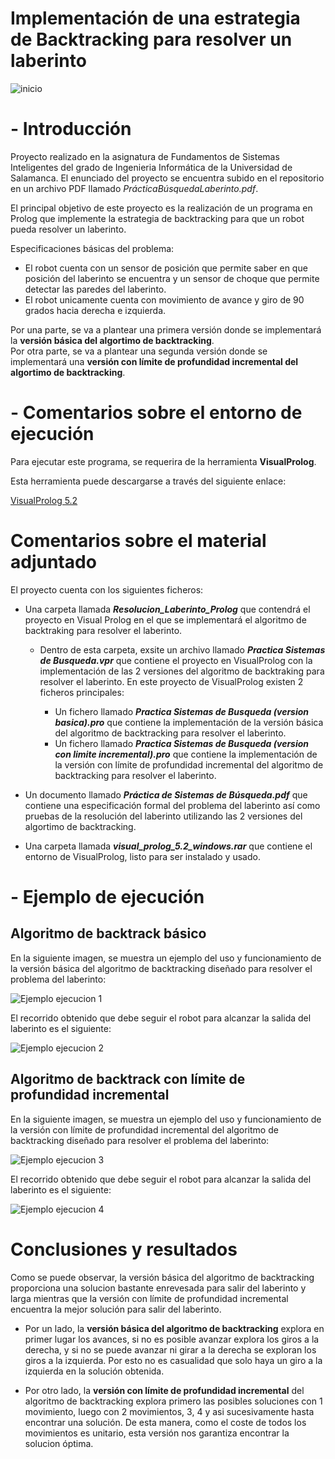 # Implementación de una estrategia de Backtracking para resolver un laberinto

![inicio](https://github.com/rmelgo/FSI-Sistema-de-busqueda-laberinto-backtrack/assets/145989723/763abf67-044f-4690-ae5e-e3d5bc6576c6)

# - Introducción

Proyecto realizado en la asignatura de Fundamentos de Sistemas Inteligentes del grado de Ingenieria Informática de la Universidad de Salamanca. El enunciado del proyecto se encuentra subido en el repositorio en un archivo PDF llamado *PrácticaBúsquedaLaberinto.pdf*.
  
El principal objetivo de este proyecto es la realización de un programa en Prolog que implemente la estrategia de backtracking para que un robot pueda resolver un laberinto. 

Especificaciones básicas del problema:

- El robot cuenta con un sensor de posición que permite saber en que posición del laberinto se encuentra y un sensor de choque que permite detectar las paredes del laberinto.
- El robot unicamente cuenta con movimiento de avance y giro de 90 grados hacia derecha e izquierda.

Por una parte, se va a plantear una primera versión donde se implementará la **versión básica del algortimo de backtracking**.  
Por otra parte, se va a plantear una segunda versión donde se implementará una **versión con límite de profundidad incremental del algortimo de backtracking**.

# - Comentarios sobre el entorno de ejecución

Para ejecutar este programa, se requerira de la herramienta **VisualProlog**.    

Esta herramienta puede descargarse a través del siguiente enlace:

<a href="https://github.com/rmelgo/FSI-Sistema-de-busqueda-laberinto-backtrack/blob/main/visual_prolog_5.2_windows.rar" target="_blank">VisualProlog 5.2</a>

# Comentarios sobre el material adjuntado

El proyecto cuenta con los siguientes ficheros:

- Una carpeta llamada ***Resolucion_Laberinto_Prolog*** que contendrá el proyecto en Visual Prolog en el que se implementará el algoritmo de backtraking para resolver el laberinto.
  - Dentro de esta carpeta, exsite un archivo llamado ***Practica Sistemas de Busqueda.vpr*** que contiene el proyecto en VisualProlog con la implementación de las 2 versiones del algoritmo de backtraking para resolver el laberinto. En este proyecto de VisualProlog existen 2 ficheros principales:
 
    - Un fichero llamado ***Practica Sistemas de Busqueda (version basica).pro*** que contiene la implementación de la versión básica del algoritmo de backtracking para resolver el laberinto.
    - Un fichero llamado ***Practica Sistemas de Busqueda (version con limite incremental).pro*** que contiene la implementación de la versión con límite de profundidad incremental del algoritmo de backtracking para resolver el laberinto.
      
- Un documento llamado ***Práctica de Sistemas de Búsqueda.pdf*** que contiene una especificación formal del problema del laberinto así como pruebas de la resolución del laberinto utilizando las 2 versiones del algortimo de backtracking.
- Una carpeta llamada ***visual_prolog_5.2_windows.rar*** que contiene el entorno de VisualProlog, listo para ser instalado y usado.

# - Ejemplo de ejecución

## Algoritmo de backtrack básico

En la siguiente imagen, se muestra un ejemplo del uso y funcionamiento de la versión básica del algoritmo de backtracking diseñado para resolver el problema del laberinto:

![Ejemplo ejecucion 1](https://github.com/rmelgo/FSI-Sistema-de-busqueda-laberinto-backtrack/assets/145989723/2e2b5685-1f63-49ed-9f35-1dc511466e5b)

El recorrido obtenido que debe seguir el robot para alcanzar la salida del laberinto es el siguiente:

![Ejemplo ejecucion 2](https://github.com/rmelgo/FSI-Sistema-de-busqueda-laberinto-backtrack/assets/145989723/f3eeb465-e9bf-408e-ba98-7c14981faf55)

## Algoritmo de backtrack con límite de profundidad incremental

En la siguiente imagen, se muestra un ejemplo del uso y funcionamiento de la versión con límite de profundidad incremental del algoritmo de backtracking diseñado para resolver el problema del laberinto:

![Ejemplo ejecucion 3](https://github.com/rmelgo/FSI-Sistema-de-busqueda-laberinto-backtrack/assets/145989723/c32549d1-ecd9-4826-b516-bff55d819838)

El recorrido obtenido que debe seguir el robot para alcanzar la salida del laberinto es el siguiente:

![Ejemplo ejecucion 4](https://github.com/rmelgo/FSI-Sistema-de-busqueda-laberinto-backtrack/assets/145989723/3d3fc4fb-f7b6-4044-a641-5896a423af6a)

# Conclusiones y resultados

Como se puede observar, la versión básica del algoritmo de backtracking proporciona una solucion bastante enrevesada para salir del laberinto y larga mientras que la versión con límite de profundidad incremental encuentra la mejor solución para salir del laberinto.

- Por un lado, la **versión básica del algoritmo de backtracking** explora en primer lugar los avances, si no es posible avanzar explora los giros a la derecha, y si no se puede avanzar ni girar a la derecha se exploran los giros a la izquierda. Por esto no es casualidad que solo haya un giro a la izquierda en la solución obtenida.

- Por otro lado, la **versión con límite de profundidad incremental** del algoritmo de backtracking explora primero las posibles soluciones con 1 movimiento, luego con 2 movimientos, 3, 4 y asi sucesivamente hasta encontrar una solución. De esta manera, como el coste de todos los movimientos es unitario, esta versión nos garantiza encontrar la solucion óptima.

